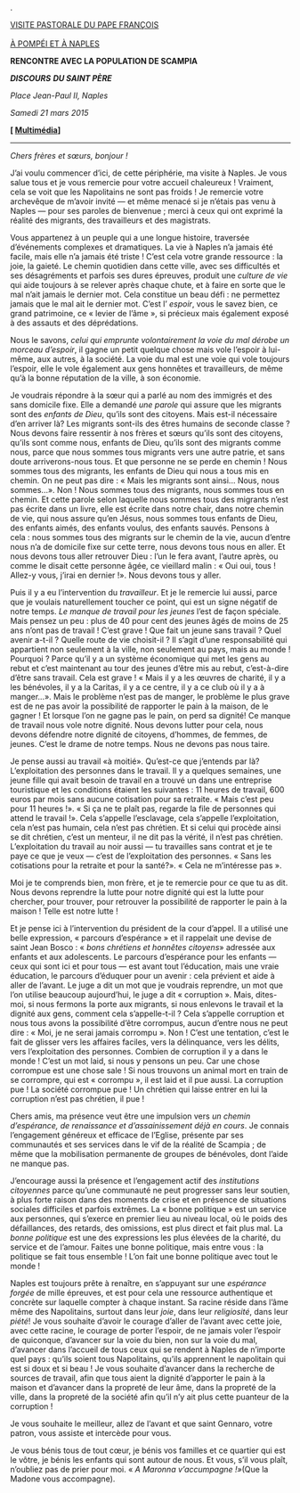 .

[VISITE PASTORALE DU PAPE FRANÇOIS\
\
À POMPÉI ET À NAPLES](/content/francesco/fr/travels/2015/inside/documents/papa-francesco-pompei-napoli_2015.html)

**RENCONTRE AVEC LA POPULATION DE SCAMPIA**

***DISCOURS*** ***DU SAINT PÈRE***

*Place Jean-Paul II, Naples*

*Samedi 21 mars 2015*

**[ [Multimédia](http://w2.vatican.va/content/francesco/fr/events/event.dir.html/content/vaticanevents/fr/2015/3/21/popolazionescampia.html)]**

* * *

*Chers frères et sœurs, bonjour !*

J’ai voulu commencer d’ici, de cette périphérie, ma visite à Naples. Je vous salue tous et je vous remercie pour votre accueil chaleureux ! Vraiment, cela se voit que les Napolitains ne sont pas froids ! Je remercie votre archevêque de m’avoir invité — et même menacé si je n’étais pas venu à Naples — pour ses paroles de bienvenue ; merci à ceux qui ont exprimé la réalité des migrants, des travailleurs et des magistrats.

Vous appartenez à un peuple qui a une longue histoire, traversée d’événements complexes et dramatiques. La vie à Naples n’a jamais été facile, mais elle n’a jamais été triste ! C’est cela votre grande ressource : la joie, la gaieté. Le chemin quotidien dans cette ville, avec ses difficultés et ses désagréments et parfois ses dures épreuves, produit une *culture de vie* qui aide toujours à se relever après chaque chute, et à faire en sorte que le mal n’ait jamais le dernier mot. Cela constitue un beau défi : ne permettez jamais que le mal ait le dernier mot. C’est l’ *espoir*, vous le savez bien, ce grand patrimoine, ce « levier de l’âme », si précieux mais également exposé à des assauts et des déprédations.

Nous le savons, *celui qui emprunte volontairement la voie du mal dérobe un morceau d’espoir*, il gagne un petit quelque chose mais vole l’espoir à lui-même, aux autres, à la société. La voie du mal est une voie qui vole toujours l’espoir, elle le vole également aux gens honnêtes et travailleurs, de même qu’à la bonne réputation de la ville, à son économie.

Je voudrais répondre à la sœur qui a parlé au nom des immigrés et des sans domicile fixe. Elle a demandé *une parole* qui assure que les migrants sont des *enfants de Dieu*, qu’ils sont des citoyens. Mais est-il nécessaire d’en arriver là? Les migrants sont-ils des êtres humains de seconde classe ? Nous devons faire ressentir à nos frères et sœurs qu’ils sont des citoyens, qu’ils sont comme nous, enfants de Dieu, qu’ils sont des migrants comme nous, parce que nous sommes tous migrants vers une autre patrie, et sans doute arriverons-nous tous. Et que personne ne se perde en chemin ! Nous sommes tous des migrants, les enfants de Dieu qui nous a tous mis en chemin. On ne peut pas dire : « Mais les migrants sont ainsi... Nous, nous sommes...». Non ! Nous sommes tous des migrants, nous sommes tous en chemin. Et cette parole selon laquelle nous sommes tous des migrants n’est pas écrite dans un livre, elle est écrite dans notre chair, dans notre chemin de vie, qui nous assure qu’en Jésus, nous sommes tous enfants de Dieu, des enfants aimés, des enfants voulus, des enfants sauvés. Pensons à cela : nous sommes tous des migrants sur le chemin de la vie, aucun d’entre nous n’a de domicile fixe sur cette terre, nous devons tous nous en aller. Et nous devons tous aller retrouver Dieu : l’un le fera avant, l’autre après, ou comme le disait cette personne âgée, ce vieillard malin : « Oui oui, tous ! Allez-y vous, j’irai en dernier !». Nous devons tous y aller.

Puis il y a eu l’intervention du *travailleur*. Et je le remercie lui aussi, parce que je voulais naturellement toucher ce point, qui est un signe négatif de notre temps. *Le manque de travail pour les jeunes* l’est de façon spéciale. Mais pensez un peu : plus de 40 pour cent des jeunes âgés de moins de 25 ans n’ont pas de travail ! C’est grave ! Que fait un jeune sans travail ? Quel avenir a-t-il ? Quelle route de vie choisit-il ? Il s’agit d’une responsabilité qui appartient non seulement à la ville, non seulement au pays, mais au monde ! Pourquoi ? Parce qu’il y a un système économique qui met les gens au rebut et c’est maintenant au tour des jeunes d’être mis au rebut, c’est-à-dire d’être sans travail. Cela est grave ! « Mais il y a les œuvres de charité, il y a les bénévoles, il y a la Caritas, il y a ce centre, il y a ce club où il y a à manger...». Mais le problème n’est pas de manger, le problème le plus grave est de ne pas avoir la possibilité de rapporter le pain à la maison, de le gagner ! Et lorsque l’on ne gagne pas le pain, on perd sa dignité! Ce manque de travail nous vole notre dignité. Nous devons lutter pour cela, nous devons défendre notre dignité de citoyens, d’hommes, de femmes, de jeunes. C’est le drame de notre temps. Nous ne devons pas nous taire.

Je pense aussi au travail «à moitié». Qu’est-ce que j’entends par là? L’exploitation des personnes dans le travail. Il y a quelques semaines, une jeune fille qui avait besoin de travail en a trouvé un dans une entreprise touristique et les conditions étaient les suivantes : 11 heures de travail, 600 euros par mois sans aucune cotisation pour sa retraite. « Mais c’est peu pour 11 heures !». « Si ça ne te plaît pas, regarde la file de personnes qui attend le travail !». Cela s’appelle l’esclavage, cela s’appelle l’exploitation, cela n’est pas humain, cela n’est pas chrétien. Et si celui qui procède ainsi se dit chrétien, c’est un menteur, il ne dit pas la vérité, il n’est pas chrétien. L’exploitation du travail au noir aussi — tu travailles sans contrat et je te paye ce que je veux — c’est de l’exploitation des personnes. « Sans les cotisations pour la retraite et pour la santé?». « Cela ne m’intéresse pas ».

Moi je te comprends bien, mon frère, et je te remercie pour ce que tu as dit. Nous devons reprendre la lutte pour notre dignité qui est la lutte pour chercher, pour trouver, pour retrouver la possibilité de rapporter le pain à la maison ! Telle est notre lutte !

Et je pense ici à l’intervention du président de la cour d’appel. Il a utilisé une belle expression, « parcours d’espérance » et il rappelait une devise de saint Jean Bosco : « *bons chrétiens et honnêtes citoyens*» adressée aux enfants et aux adolescents. Le parcours d’espérance pour les enfants — ceux qui sont ici et pour tous — est avant tout l’éducation, mais une vraie éducation, le parcours d’éduquer pour un avenir : cela prévient et aide à aller de l’avant. Le juge a dit un mot que je voudrais reprendre, un mot que l’on utilise beaucoup aujourd’hui, le juge a dit « corruption ». Mais, dites-moi, si nous fermons la porte aux migrants, si nous enlevons le travail et la dignité aux gens, comment cela s’appelle-t-il ? Cela s’appelle corruption et nous tous avons la possibilité d’être corrompus, aucun d’entre nous ne peut dire : « Moi, je ne serai jamais corrompu ». Non ! C’est une tentation, c’est le fait de glisser vers les affaires faciles, vers la délinquance, vers les délits, vers l’exploitation des personnes. Combien de corruption il y a dans le monde ! C’est un mot laid, si nous y pensons un peu. Car une chose corrompue est une chose sale ! Si nous trouvons un animal mort en train de se corrompre, qui est « corrompu », il est laid et il pue aussi. La corruption pue ! La société corrompue pue ! Un chrétien qui laisse entrer en lui la corruption n’est pas chrétien, il pue !

Chers amis, ma présence veut être une impulsion vers *un chemin d’espérance, de renaissance et d’assainissement déjà en cours*. Je connais l’engagement généreux et efficace de l’Eglise, présente par ses communautés et ses services dans le vif de la réalité de Scampia ; de même que la mobilisation permanente de groupes de bénévoles, dont l’aide ne manque pas.

J’encourage aussi la présence et l’engagement actif des *institutions citoyennes* parce qu’une communauté ne peut progresser sans leur soutien, à plus forte raison dans des moments de crise et en présence de situations sociales difficiles et parfois extrêmes. La « bonne politique » est un service aux personnes, qui s’exerce en premier lieu au niveau local, où le poids des défaillances, des retards, des omissions, est plus direct et fait plus mal. La *bonne politique* est une des expressions les plus élevées de la charité, du service et de l’amour. Faites une bonne politique, mais entre vous : la politique se fait tous ensemble ! L’on fait une bonne politique avec tout le monde !

Naples est toujours prête à renaître, en s’appuyant sur une *espérance forgée* de mille épreuves, et est pour cela une ressource authentique et concrète sur laquelle compter à chaque instant. Sa racine réside dans l’âme même des Napolitains, surtout dans leur *joie*, dans leur *religiosité*, dans leur *piété*! Je vous souhaite d’avoir le courage d’aller de l’avant avec cette joie, avec cette racine, le courage de porter l’espoir, de ne jamais voler l’espoir de quiconque, d’avancer sur la voie du bien, non sur la voie du mal, d’avancer dans l’accueil de tous ceux qui se rendent à Naples de n’importe quel pays : qu’ils soient tous Napolitains, qu’ils apprennent le napolitain qui est si doux et si beau ! Je vous souhaite d’avancer dans la recherche de sources de travail, afin que tous aient la dignité d’apporter le pain à la maison et d’avancer dans la propreté de leur âme, dans la propreté de la ville, dans la propreté de la société afin qu’il n’y ait plus cette puanteur de la corruption !

Je vous souhaite le meilleur, allez de l’avant et que saint Gennaro, votre patron, vous assiste et intercède pour vous.

Je vous bénis tous de tout cœur, je bénis vos familles et ce quartier qui est le vôtre, je bénis les enfants qui sont autour de nous. Et vous, s’il vous plaît, n’oubliez pas de prier pour moi. « *A Maronna v’accumpagne !»*(Que la Madone vous accompagne).